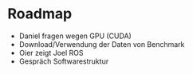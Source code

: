 Roadmap
=======

- Daniel fragen wegen GPU (CUDA)
- Download/Verwendung der Daten von Benchmark 
- Oier zeigt Joel ROS 
- Gespräch Softwarestruktur